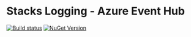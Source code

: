 # Stacks Logging - Azure Event Hub
[![Build status](https://ci.appveyor.com/api/projects/status/2o5w037c9wolyabt/branch/master?svg=true)](https://ci.appveyor.com/project/slalom-saa/stacks-logging-eventhub/branch/master)  [![NuGet Version](http://img.shields.io/nuget/v/Slalom.Stacks.EventHub.svg?style=flat)](https://www.nuget.org/packages/Slalom.Stacks.EventHub/)
